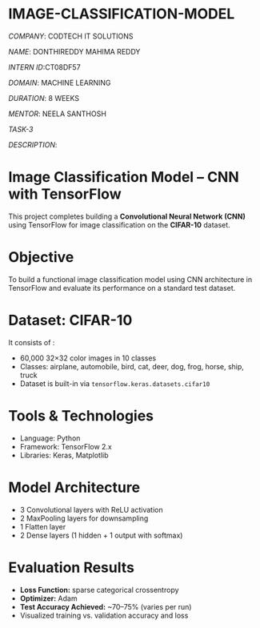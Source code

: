 # IMAGE-CLASSIFICATION-MODEL

*COMPANY*: CODTECH IT SOLUTIONS

*NAME*: DONTHIREDDY MAHIMA REDDY

*INTERN ID*:CT08DF57

*DOMAIN*: MACHINE LEARNING

*DURATION*: 8 WEEKS

*MENTOR*: NEELA SANTHOSH

*TASK-3*

*DESCRIPTION*:

# Image Classification Model – CNN with TensorFlow

This project completes building a **Convolutional Neural Network (CNN)** using TensorFlow for image classification on the **CIFAR-10** dataset.

# Objective

To build a functional image classification model using CNN architecture in TensorFlow and evaluate its performance on a standard test dataset.

# Dataset: CIFAR-10

It consists of :
- 60,000 32×32 color images in 10 classes
- Classes: airplane, automobile, bird, cat, deer, dog, frog, horse, ship, truck
- Dataset is built-in via `tensorflow.keras.datasets.cifar10`

# Tools & Technologies

- Language: Python
- Framework: TensorFlow 2.x
- Libraries: Keras, Matplotlib

# Model Architecture

- 3 Convolutional layers with ReLU activation
- 2 MaxPooling layers for downsampling
- 1 Flatten layer
- 2 Dense layers (1 hidden + 1 output with softmax)

# Evaluation Results

- **Loss Function:** sparse categorical crossentropy
- **Optimizer:** Adam
- **Test Accuracy Achieved:** ~70–75% (varies per run)
- Visualized training vs. validation accuracy and loss


